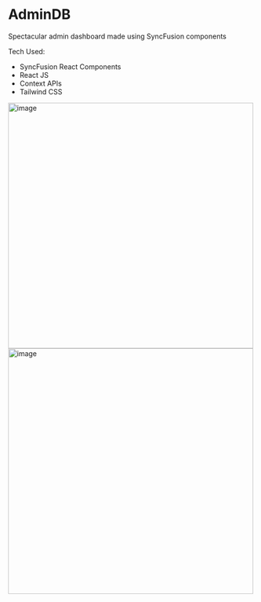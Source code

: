 # AdminDB
Spectacular admin dashboard made using SyncFusion components

Tech Used:
- SyncFusion React Components
- React JS
- Context APIs
- Tailwind CSS

<img width="500" alt="image" src="https://user-images.githubusercontent.com/101383635/196412032-6a647df4-6649-4178-835c-523dd0d324e3.png">
<img width="500" alt="image" src="https://user-images.githubusercontent.com/101383635/196412141-fff49168-1d06-429d-8a92-92c2aa9a2dac.png">
